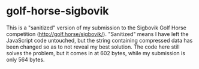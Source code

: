 # golf-horse-sigbovik
This is a "sanitized" version of my submission to the Sigbovik Golf Horse competition (http://golf.horse/sigbovik/). "Sanitized" means I have left the JavaScript code untouched, but the string containing compressed data has been changed so as to not reveal my best solution. The code here still solves the problem, but it comes in at 602 bytes, while my submission is only 564 bytes.
